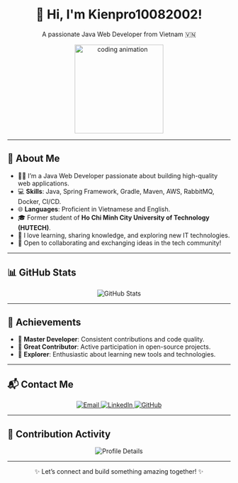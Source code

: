 <div align="center">
  <h1>👋 Hi, I'm Kienpro10082002!</h1>
  <p>A passionate Java Web Developer from Vietnam 🇻🇳</p>
  <img src="https://media.giphy.com/media/LnQjpWaON8nhr21vNW/giphy.gif" width="200" alt="coding animation"/>
</div>

---

## 📝 About Me
- 👨‍💻 I’m a Java Web Developer passionate about building high-quality web applications.
- 💻 **Skills**: Java, Spring Framework, Gradle, Maven, AWS, RabbitMQ, Docker, CI/CD.
- 🌐 **Languages**: Proficient in Vietnamese and English.
- 🎓 Former student of **Ho Chi Minh City University of Technology (HUTECH)**.
- 🌱 I love learning, sharing knowledge, and exploring new IT technologies.
- 🤝 Open to collaborating and exchanging ideas in the tech community!

---

## 📊 GitHub Stats
<div align="center">
  <img src="https://github-readme-stats.vercel.app/api?username=Kienpro10082002&show_icons=true&theme=dracula&title_color=4D72F2&text_color=F0F8FF&bg_color=1A1B27&border_color=000000&border_radius=10" alt="GitHub Stats"/>
<!--   <img src="https://github.com/Kienpro10082002/Kienpro10082002/blob/main/github-contribution-grid-snake.svg" alt="GitHub Snake"/> -->
</div>

---

## 🎯 Achievements
- 💼 **Master Developer**: Consistent contributions and code quality.
- 🌟 **Great Contributor**: Active participation in open-source projects.
- 🚀 **Explorer**: Enthusiastic about learning new tools and technologies.

---

## 📬 Contact Me
<div align="center">
  <a href="mailto:doantrungkien10082002@gmail.com">
    <img src="https://img.shields.io/badge/Email-doantrungkien10082002@gmail.com-0078D4?style=flat-square&logo=gmail" alt="Email"/>
  </a>
  <a href="https://www.linkedin.com/in/kienpro10082002/">
    <img src="https://img.shields.io/badge/LinkedIn-Kienpro10082002-0078D4?style=flat-square&logo=linkedin" alt="LinkedIn"/>
  </a>
  <a href="https://github.com/Kienpro10082002">
    <img src="https://img.shields.io/badge/GitHub-Kienpro10082002-0078D4?style=flat-square&logo=github" alt="GitHub"/>
  </a>
</div>

---

## 📅 Contribution Activity
<div align="center">
  <img src="https://github-profile-summary-cards.vercel.app/api/cards/profile-details?username=Kienpro10082002&theme=dracula" alt="Profile Details"/>
</div>

---

<div align="center">
  <p>✨ Let’s connect and build something amazing together! ✨</p>
</div>
